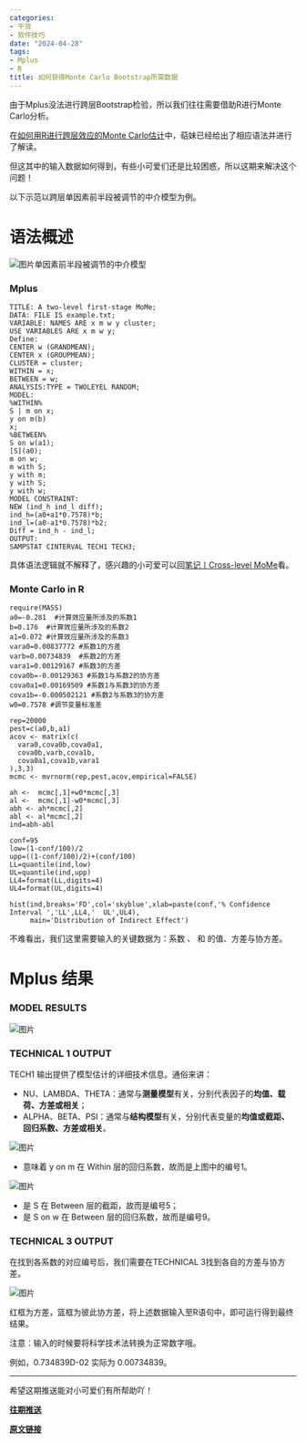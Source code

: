 ```yaml
---
categories:
- 干货
- 软件技巧
date: "2024-04-28"
tags:
- Mplus
- R
title: 如何获得Monte Carlo Bootstrap所需数据
---
```


由于Mplus没法进行跨层Bootstrap检验，所以我们往往需要借助R进行Monte Carlo分析。

在[如何用R进行跨层效应的Monte Carlo估计](https://mp.weixin.qq.com/s?__biz=MzIwMDk1OTM2OQ==&mid=2247489226&idx=1&sn=9f51c0e5e52ed14a501d0767ddbd209c&chksm=96f4622ca183eb3a5be6b715769c867bcd1571a1d86c397f75a9aed294a3ff5633f037135f08&token=1467753289&lang=zh_CN&scene=21#wechat_redirect)中，萜妹已经给出了相应语法并进行了解读。

但这其中的输入数据如何得到，有些小可爱们还是比较困惑，所以这期来解决这个问题！

以下示范以跨层单因素前半段被调节的中介模型为例。

<!--more-->

# 语法概述

![图片](https://tie-1315290370.cos.ap-beijing.myqcloud.com/Paper/202405081730730.webp)单因素前半段被调节的中介模型

### Mplus

```
TITLE: A two-level first-stage MoMe;
DATA: FILE IS example.txt;
VARIABLE: NAMES ARE x m w y cluster;
USE VARIABLES ARE x m w y;
Define:
CENTER w (GRANDMEAN);
CENTER x (GROUPMEAN);
CLUSTER = cluster;
WITHIN = x;
BETWEEN = w;
ANALYSIS:TYPE = TWOLEYEL RANDOM;
MODEL:
%WITHIN%
S | m on x;
y on m(b)
x;
%BETWEEN%
S on w(a1);
[S](a0);
m on w;
m with S;
y with m;
y with S;
y with w;
MODEL CONSTRAINT:
NEW (ind_h ind_l diff);
ind_h=(a0+a1*0.7578)*b; 
ind_l=(a0-a1*0.7578)*b2; 
Diff = ind_h - ind_l;
OUTPUT:
SAMPSTAT CINTERVAL TECH1 TECH3;
```

具体语法逻辑就不解释了，感兴趣的小可爱可以回[笔记丨Cross-level MoMe](https://mp.weixin.qq.com/s?__biz=MzIwMDk1OTM2OQ==&mid=2247484814&idx=1&sn=17ff2c2d8eff67fddf5c4d65f8ae5d60&chksm=96f47168a183f87ebc4a5c8b9ec11645ec761992efae3d7ca4322d376b1aa4057536b1f79ae7&token=1026914331&lang=zh_CN&scene=21#wechat_redirect)看。

### Monte Carlo in R

```
require(MASS)
a0=-0.281  #计算效应量所涉及的系数1
b=0.176  #计算效应量所涉及的系数2
a1=0.072 #计算效应量所涉及的系数3
vara0=0.00837772 #系数1的方差
varb=0.00734839  #系数2的方差
vara1=0.00129167 #系数3的方差
cova0b=-0.00129363 #系数1与系数2的协方差
cova0a1=0.00169509 #系数1与系数3的协方差
cova1b=-0.000502121 #系数2与系数3的协方差
w0=0.7578 #调节变量标准差

rep=20000
pest=c(a0,b,a1)
acov <- matrix(c(
  vara0,cova0b,cova0a1,
  cova0b,varb,cova1b,
  cova0a1,cova1b,vara1
),3,3)
mcmc <- mvrnorm(rep,pest,acov,empirical=FALSE)

ah <-  mcmc[,1]+w0*mcmc[,3]
al <-  mcmc[,1]-w0*mcmc[,3]
abh <- ah*mcmc[,2]
abl <- al*mcmc[,2]
ind=abh-abl

conf=95 
low=(1-conf/100)/2
upp=((1-conf/100)/2)+(conf/100)
LL=quantile(ind,low)
UL=quantile(ind,upp)
LL4=format(LL,digits=4)
UL4=format(UL,digits=4)

hist(ind,breaks='FD',col='skyblue',xlab=paste(conf,'% Confidence Interval ','LL',LL4,'  UL',UL4),
     main='Distribution of Indirect Effect')
```

不难看出，我们这里需要输入的关键数据为：系数 、 和 的值、方差与协方差。

# Mplus 结果

### MODEL RESULTS

![图片](https://tie-1315290370.cos.ap-beijing.myqcloud.com/Paper/202405081730766.webp)

### TECHNICAL 1 OUTPUT

TECH1 输出提供了模型估计的详细技术信息。通俗来讲：

- NU、LAMBDA、THETA：通常与**测量模型**有关，分别代表因子的**均值、载荷、方差或相关**；
- ALPHA、BETA、PSI：通常与**结构模型**有关，分别代表变量的**均值或截距、回归系数、方差或相关**。

![图片](https://tie-1315290370.cos.ap-beijing.myqcloud.com/Paper/202405081730777.webp)

-  意味着 y on m 在 Within 层的回归系数，故而是上图中的编号1。

![图片](https://tie-1315290370.cos.ap-beijing.myqcloud.com/Paper/202405081730802.webp) 

-  是 S 在 Between 层的截距，故而是编号5；
-  是 S on w 在 Between 层的回归系数，故而是编号9。

### TECHNICAL 3 OUTPUT

在找到各系数的对应编号后，我们需要在TECHNICAL 3找到各自的方差与协方差。

![图片](https://tie-1315290370.cos.ap-beijing.myqcloud.com/Paper/202405081730870.webp)

红框为方差，篮框为彼此协方差，将上述数据输入至R语句中，即可运行得到最终结果。

注意：输入的时候要将科学技术法转换为正常数字哦。

例如，0.734839D-02 实际为 0.00734839。

------

希望这期推送能对小可爱们有所帮助吖！

[**往期推送**](https://mp.weixin.qq.com/s?__biz=MzIwMDk1OTM2OQ==&mid=2247488061&idx=1&sn=263c0515643b654b4e48872ec32c1fff&chksm=96f466dba183efcd3c375c7ed27271fa935ddcbdb7f25974c3b3c60ad8da454c6e6839603f97&token=1747323943&lang=zh_CN&scene=21#wechat_redirect)

[**原文链接**](https://mp.weixin.qq.com/s?__biz=MzIwMDk1OTM2OQ==&mid=2247490002&idx=1&sn=c15431cb38b4de5d4405bd5dc80d898e&chksm=96f46d34a183e4225535dacde88e7bce735d6ca014d3965ac0af2d6dc47e3f8e7dd80af5a1bd&token=1196254521&lang=zh_CN#rd)
